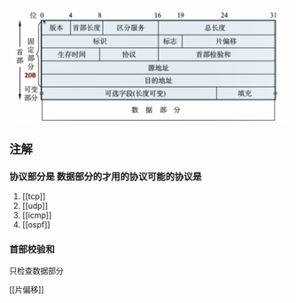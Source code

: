 ![Alt text](images/ip%E6%95%B0%E6%8D%AE%E6%8A%A5.png)

## 注解

### 协议部分是 数据部分的才用的协议可能的协议是

1. [[tcp]]
2. [[udp]]
3. [[icmp]]
4. [[ospf]]


### 首部校验和

只检查数据部分

[[片偏移]]